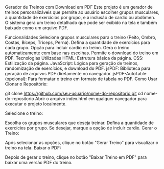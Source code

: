 Gerador de Treinos com Download em PDF
Este projeto é um gerador de treinos personalizáveis que permite ao usuário escolher grupos musculares, a quantidade de exercícios por grupo, e a inclusão de cardio ou abdômen. O sistema gera um treino detalhado que pode ser exibido na tela e também baixado como um arquivo PDF.

Funcionalidades
Selecione grupos musculares para o treino (Peito, Ombro, Costas, Bíceps, Tríceps, Perna).
Defina a quantidade de exercícios para cada grupo.
Opção para incluir cardio no treino.
Gera o treino automaticamente com base nas escolhas.
Permite o download do treino em PDF.
Tecnologias Utilizadas
HTML: Estrutura básica da página.
CSS: Estilização da página.
JavaScript: Lógica para geração de treinos, randomização de exercícios, e download do PDF.
jsPDF: Biblioteca para geração de arquivos PDF diretamente no navegador.
jsPDF-AutoTable (opcional): Para formatar o treino em formato de tabela no PDF.
Como Usar
Clonar o Repositório:

git clone https://github.com/seu-usuario/nome-do-repositorio.git
cd nome-do-repositorio
Abrir o arquivo index.html em qualquer navegador para executar o projeto localmente.

Selecione o treino:

Escolha os grupos musculares que deseja treinar.
Defina a quantidade de exercícios por grupo.
Se desejar, marque a opção de incluir cardio.
Gerar o Treino:

Após selecionar as opções, clique no botão "Gerar Treino" para visualizar o treino na tela.
Baixar o PDF:

Depois de gerar o treino, clique no botão "Baixar Treino em PDF" para baixar uma versão PDF do treino.
